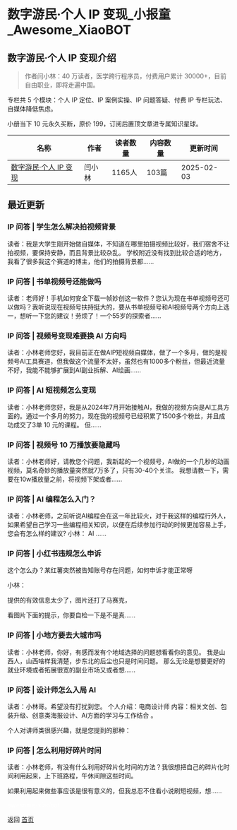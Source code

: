# 数字游民·个人 IP 变现_小报童_Awesome_XiaoBOT

## 数字游民·个人 IP 变现介绍
> 作者闫小林：40 万读者，医学跨行程序员，付费用户累计 30000+，目前自由职业，即将走遍中国。    
    
专栏共 5 个模块：个人 IP 定位、IP 案例实操、IP 问题答疑、付费 IP 专栏玩法、自媒体降低焦虑。    
    
小册当下 10 元永久买断，原价 199，订阅后置顶文章进专属知识星球。  
  


|名称|作者|读者数量|内容数量|更新时间|
|---|---|---|---|---|
|[数字游民·个人 IP 变现](https://xiaobot.net/p/lin?refer=0b133df9-27dc-423b-8101-639049001c13)|闫小林|1165人|103篇|2025-02-03|

## 最近更新
### IP 问答 | 学生怎么解决拍视频背景

读者：我是大学生刚开始做自媒体，不知道在哪里拍摄视频比较好，我们宿舍不让拍视频，要保持安静，而且背景比较杂乱。
学校附近没有找到比较合适的地方，我看了很多我这个赛道的博主，他们的拍摄背景都......

### IP 问答 | 书单视频号还能做吗

读者：老师好！手机如何安全下载一帧妙创这一软件？您认为现在书单视频号还可以做吗？我听说现在视频号扶持挺大的，要从书单视频号和AI视频号两个方向上选一，想听一下您的建议！劳烦了！一个55岁的探索者......

### IP 问答 | 视频号变现难要换 AI 方向吗

读者：小林老师您好，我目前正在做AIP短视频自媒体，做了一个多月，做的是视频号AI工具赛道，但我做这个流量不太好，虽然也有1000多个粉丝，但最近流量不好，我能不能够扩展到AI副业拆解、AI绘画......

### IP 问答 | AI 短视频怎么变现

读者：小林老师您好，我是从2024年7月开始接触AI，我做的视频方向是AI工具方面的。通过一个多月的努力，现在我的视频号已经积累了1500多个粉丝，并且成功成交了3单
10 元的课程。 但......

### IP 问答 | 视频号 10 万播放要隐藏吗

读者：小林老师好，请教您个问题，我新起的一个视频号，AI做的一个几秒的动画视频，莫名奇妙的播放量突然就7万多了，只有30-40个关注。
我想请教一下，需要在10w播放量之前，将视频下架或者......

### IP 问答 | AI 编程怎么入门？

读者：小林老师，之前听说AI编程会在这一年比较火，对于我这样的编程行外人，如果希望自己学习一些编程相关知识，以便在后续参加行动的时候更加容易上手，您会有怎么样的建议?
小林： AI ......

### IP 问答 | 小红书违规怎么申诉

这个怎么办？某红薯突然被告知账号存在问题，如何申诉才能正常呀

小林：

提供的有效信息太少了，图片还打了马赛克，

看图片下面的提示，你要自检一下是不是真......

### IP 问答 | 小地方要去大城市吗

读者：小林老师，你好，有感而发有个地域选择的问题想看看你的意见。 我是山西人，山西啥样我清楚，步东北的后尘也只是时间问题。
那么无论是想要更好的就业环境或者拓展很宽的副业市场又或者想......

### IP 问答 | 设计师怎么入局 AI

读者：小林哥。希望没有打扰到您。 个人介绍：电商设计师 内容：相关文创、包装升级、创意类海报设计、Ai方面的学习与工作结合 。

个人对讲师类很感兴趣，就是您提到的那种：

### IP 问答 | 怎么利用好碎片时间

读者：小林老师，有没有什么利用好碎片化时间的方法？我很想把自己的碎片化时间利用起来，上下班路程，午休间隙这些时间。

如果利用起来做些事应该是很有意义的，但我总忍不住看小说刷短视频，想......


<a href="https://github.com/Reno9527/awesome-xiaobot" style="color: white; text-decoration: none;">awesome-xiaobot</a>

返回 [首页](../README.md)
